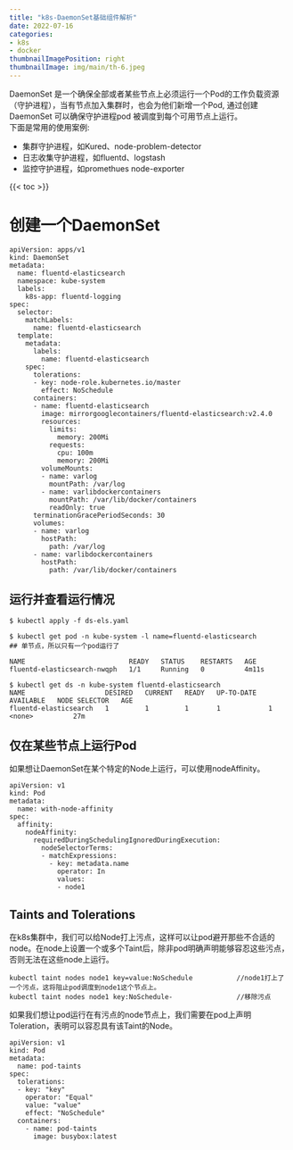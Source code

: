 ```yaml
---
title: "k8s-DaemonSet基础组件解析"
date: 2022-07-16
categories:
- k8s
- docker
thumbnailImagePosition: right
thumbnailImage: img/main/th-6.jpeg
---
```


DaemonSet 是一个确保全部或者某些节点上必须运行一个Pod的工作负载资源（守护进程），当有节点加入集群时，也会为他们新增一个Pod, 通过创建DaemonSet 可以确保守护进程pod 被调度到每个可用节点上运行。  
下面是常用的使用案例:
- 集群守护进程，如Kured、node-problem-detector
- 日志收集守护进程，如fluentd、logstash
- 监控守护进程，如promethues node-exporter



<!--more-->

{{< toc >}}

# 创建一个DaemonSet

```
apiVersion: apps/v1
kind: DaemonSet
metadata:
  name: fluentd-elasticsearch
  namespace: kube-system
  labels:
    k8s-app: fluentd-logging
spec:
  selector:
    matchLabels:
      name: fluentd-elasticsearch
  template:
    metadata:
      labels:
        name: fluentd-elasticsearch
    spec:
      tolerations:
      - key: node-role.kubernetes.io/master
        effect: NoSchedule
      containers:
      - name: fluentd-elasticsearch
        image: mirrorgooglecontainers/fluentd-elasticsearch:v2.4.0
        resources:
          limits:
            memory: 200Mi
          requests:
            cpu: 100m
            memory: 200Mi
        volumeMounts:
        - name: varlog
          mountPath: /var/log
        - name: varlibdockercontainers
          mountPath: /var/lib/docker/containers
          readOnly: true
      terminationGracePeriodSeconds: 30
      volumes:
      - name: varlog
        hostPath:
          path: /var/log
      - name: varlibdockercontainers
        hostPath:
          path: /var/lib/docker/containers
```

## 运行并查看运行情况
```
$ kubectl apply -f ds-els.yaml

$ kubectl get pod -n kube-system -l name=fluentd-elasticsearch                ## 单节点，所以只有一个pod运行了

NAME                          READY   STATUS    RESTARTS   AGE
fluentd-elasticsearch-nwqph   1/1     Running   0          4m11s

$ kubectl get ds -n kube-system fluentd-elasticsearch
NAME                    DESIRED   CURRENT   READY   UP-TO-DATE   AVAILABLE   NODE SELECTOR   AGE
fluentd-elasticsearch   1         1         1       1            1           <none>          27m

```

## 仅在某些节点上运行Pod
如果想让DaemonSet在某个特定的Node上运行，可以使用nodeAffinity。
```
apiVersion: v1
kind: Pod
metadata:
  name: with-node-affinity
spec:
  affinity:
    nodeAffinity:
      requiredDuringSchedulingIgnoredDuringExecution:
        nodeSelectorTerms:
        - matchExpressions:
          - key: metadata.name
            operator: In
            values:
            - node1
```

## Taints and Tolerations
在k8s集群中，我们可以给Node打上污点，这样可以让pod避开那些不合适的node。在node上设置一个或多个Taint后，除非pod明确声明能够容忍这些污点，否则无法在这些node上运行。
```
kubectl taint nodes node1 key=value:NoSchedule           //node1打上了一个污点，这将阻止pod调度到node1这个节点上。
kubectl taint nodes node1 key:NoSchedule-                //移除污点
```
如果我们想让pod运行在有污点的node节点上，我们需要在pod上声明Toleration，表明可以容忍具有该Taint的Node。

```
apiVersion: v1
kind: Pod
metadata:
  name: pod-taints
spec:
  tolerations:
  - key: "key"
    operator: "Equal"
    value: "value"
    effect: "NoSchedule"
  containers:
    - name: pod-taints
      image: busybox:latest
```
